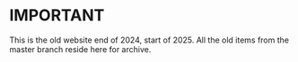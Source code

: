 <h1>IMPORTANT</h1>
<p>This is the old website end of 2024, start of 2025. All the old items from the master branch reside here for archive. </p>

